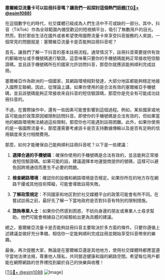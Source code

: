 **塞爾維亞流量卡可以註冊抖音嗎？讓我們一起探討這個熱門話題[[TG💪+ @esim1088](https://t.me/s/esim1088)]**

在這個數字化的時代，社交媒體已經成為人們生活中不可或缺的一部分。其中，抖音（TikTok）作為全球範圍內備受歡迎的短視頻平台，吸引了無數用戶的目光。然而，對於那些生活在國外或者希望使用國際流量卡來享受抖音服務的人來說，一個常見的問題就是：塞爾維亞流量卡是否能夠註冊抖音呢？

首先，讓我們了解一下抖音的基本註冊流程。通常情況下，註冊抖音需要提供有效的郵箱地址或手機號碼進行驗證。這意味著只要你的手機號碼能夠正常接收短信驗證碼，並且該手機號碼所在的國家允許訪問抖音，那麼你就應該能夠順利完成註冊。

塞爾維亞作為歐洲的一個國家，其網路環境相對發達，大部分地區都能夠穩定地接入國際互聯網。因此，從理論上講，如果你使用的是合法有效的塞爾維亞手機號碼，並且該號碼能夠正常接收來自抖音的短信驗證碼，那麼你是完全有可能成功註冊抖音的。

不過，在實際操作中，還有一些因素可能會影響到這個過程。例如，某些國家或地區可能由於政策原因被限制訪問抖音。即使你的手機號碼是合法有效的，但如果當地的網路環境無法繞過這些限制，那麼你也可能遇到註冊困難。此外，如果你使用的是一張國際流量卡，那麼還需要考慮該卡是否支持數據傳輸以及是否有足夠的信用額度來支付相關費用。

那麼，如何才能確保自己能夠順利註冊抖音呢？以下是一些建議：

1. **選擇合適的手機號碼**：確保你使用的手機號碼是合法有效的，並且能夠正常接收短信驗證碼。如果可能的話，建議選擇本地運營商提供的號碼，這樣可以避免因跨境通信而產生不必要的問題。

2. **檢查網路環境**：確認你的設備和網路環境是否穩定。如果你所在的地方存在網路干擾或其他技術障礙，可能會導致註冊失敗。

3. **了解政策規定**：不同國家和地区對於社交媒體平台的政策可能會有所不同。在嘗試註冊之前，最好先了解一下當地政府是否對抖音有特別的限制措施。

4. **諮詢專業人士**：如果你仍然感到困惑，不妨向身邊的朋友或專業人士尋求幫助。他們可能會根據自己的經驗給出更為具體的建議。

總之，塞爾維亞流量卡是否能夠註冊抖音主要取決於多方面的條件。只要你遵循上述建議並做好充分準備，相信你一定能夠順利完成註冊並開始享受抖音帶來的樂趣。

最後，再次提醒大家，無論是在塞爾維亞還是其他地方，使用社交媒體時都應當遵守當地法律法規，尊重他人隱私，共同營造健康和諧的網路空間。希望每位用戶都能在網際網路的世界裡找到屬於自己的快樂與收穫！

[[TG💪+ @esim1088](https://t.me/s/esim1088) ![Image](https://i.postimg.cc/4NQfJmqS/Snipaste-2025-05-13-00-14-12.png)]